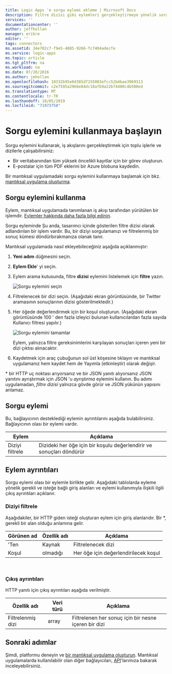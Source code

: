 ```yaml
---
title: Logic Apps 'e sorgu eylemi ekleme | Microsoft Docs
description: Filtre dizisi gibi eylemleri gerçekleştirmeye yönelik sorgu eylemine genel bakış.
services: ''
documentationcenter: ''
author: jeffhollan
manager: erikre
editor: ''
tags: connectors
ms.assetid: 34e702c7-f9e5-4885-9266-fc7404adecfe
ms.service: logic-apps
ms.topic: article
ms.tgt_pltfrm: na
ms.workload: na
ms.date: 07/20/2016
ms.author: jehollan
ms.openlocfilehash: 10332b95e0d385d7155003efcc52b4bae3969313
ms.sourcegitcommit: c2e7595a2966e84dc10afb9a22b74400c4b500ed
ms.translationtype: MT
ms.contentlocale: tr-TR
ms.lasthandoff: 10/05/2019
ms.locfileid: "71973758"
---
```

# <a name="get-started-with-the-query-action"></a>Sorgu eylemini kullanmaya başlayın
Sorgu eylemini kullanarak, iş akışlarını gerçekleştirmek için toplu işlerle ve dizilerle çalışabilirsiniz:

* Bir veritabanından tüm yüksek öncelikli kayıtlar için bir görev oluşturun.
* E-postalar için tüm PDF eklerini bir Azure blobuna kaydedin.

Bir mantıksal uygulamadaki sorgu eylemini kullanmaya başlamak için bkz. [mantıksal uygulama oluşturma](../logic-apps/quickstart-create-first-logic-app-workflow.md).

## <a name="use-the-query-action"></a>Sorgu eylemini kullanma
Eylem, mantıksal uygulamada tanımlanan iş akışı tarafından yürütülen bir işlemdir. 
[Eylemler hakkında daha fazla bilgi edinin](../connectors/apis-list.md).  

Sorgu eyleminde Şu anda, tasarımcı içinde gösterilen filtre dizisi olarak adlandırılan bir işlem vardır. Bu, bir diziyi sorgulamanızı ve filtrelenmiş bir sonuç kümesi döndürbırakmanıza olanak tanır.

Mantıksal uygulamada nasıl ekleyebileceğiniz aşağıda açıklanmıştır:

1. **Yeni adım** düğmesini seçin.
2. **Eylem Ekle**' yi seçin.
3. Eylem arama kutusunda, filtre **dizisi** eylemini listelemek için **filtre** yazın.
   
    ![Sorgu eylemini seçin](./media/connectors-native-query/using-action-1.png)
4. Filtrelenecek bir dizi seçin. (Aşağıdaki ekran görüntüsünde, bir Twitter aramasının sonuçlarının dizisi gösterilmektedir.)
5. Her öğede değerlendirmek için bir koşul oluşturun. (Aşağıdaki ekran görüntüsünde 100 ' den fazla izleyici bulunan kullanıcılardan fazla sayıda Kullanıcı filtresi yapılır.)
   
    ![Sorgu eylemini tamamlar](./media/connectors-native-query/using-action-2.png)
   
    Eylem, yalnızca filtre gereksinimlerini karşılayan sonuçları içeren yeni bir dizi çıktısı alınacaktır.
6. Kaydetmek için araç çubuğunun sol üst köşesine tıklayın ve mantıksal uygulamanız hem kaydet hem de Yayımla (etkinleştir) olarak değişir.

\* bir HTTP uç noktası arıyorsanız ve bir JSON yanıtı alıyorsanız JSON yanıtını ayrıştırmak için JSON 'u _ayrıştırma_ eylemini kullanın. Bu adımı uygulamadan, _filtre dizisi_ yalnızca gövde görür ve JSON yükünün yapısını anlamaz.

## <a name="query-action"></a>Sorgu eylemi
Bu, bağlayıcının desteklediği eylemin ayrıntılarını aşağıda bulabilirsiniz. Bağlayıcının olası bir eylemi vardır.

| Eylem | Açıklama |
| --- | --- |
| Diziyi filtrele |Dizideki her öğe için bir koşulu değerlendirir ve sonuçları döndürür |

## <a name="action-details"></a>Eylem ayrıntıları
Sorgu eylemi olası bir eylemle birlikte gelir. Aşağıdaki tablolarda eyleme yönelik gerekli ve isteğe bağlı giriş alanları ve eylemi kullanımıyla ilişkili ilgili çıkış ayrıntıları açıklanır.

### <a name="filter-array"></a>Diziyi filtrele
Aşağıdakiler, bir HTTP giden isteği oluşturan eylem için giriş alanlarıdır.
Bir *, gerekli bir alan olduğu anlamına gelir.

| Görünen ad | Özellik adı | Açıklama |
| --- | --- | --- |
| 'Ten |Kaynak |Filtrelenecek dizi |
| Koşul |olmadığı |Her öğe için değerlendirilecek koşul |

<br>

### <a name="output-details"></a>Çıkış ayrıntıları
HTTP yanıtı için çıkış ayrıntıları aşağıda verilmiştir.

| Özellik adı | Veri türü | Açıklama |
| --- | --- | --- |
| Filtrelenmiş dizi |array |Filtrelenen her sonuç için bir nesne içeren bir dizi |

## <a name="next-steps"></a>Sonraki adımlar
Şimdi, platformu deneyin ve [bir mantıksal uygulama oluşturun](../logic-apps/quickstart-create-first-logic-app-workflow.md). Mantıksal uygulamalarda kullanılabilir olan diğer bağlayıcıları, [API](apis-list.md)'larımıza bakarak inceleyebilirsiniz.

